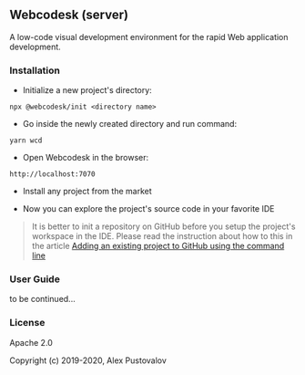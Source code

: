 ## Webcodesk (server)

A low-code visual development environment for the rapid Web application development.

### Installation

* Initialize a new project's directory:

```
npx @webcodesk/init <directory name>
```

* Go inside the newly created directory and run command:

```
yarn wcd
```

* Open Webcodesk in the browser:

```
http://localhost:7070
```

* Install any project from the market

* Now you can explore the project's source code in your favorite IDE

> It is better to init a repository on GitHub before you setup the project's workspace in the IDE. 
> Please read the instruction about how to this in the article
> [Adding an existing project to GitHub using the command line](https://help.github.com/en/github/importing-your-projects-to-github/adding-an-existing-project-to-github-using-the-command-line)

### User Guide

to be continued...

### License

Apache 2.0

Copyright (c) 2019-2020, Alex Pustovalov
